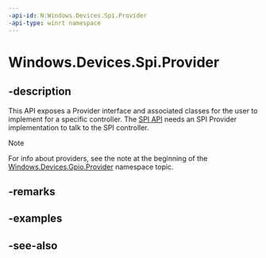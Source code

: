 ```yaml
---
-api-id: N:Windows.Devices.Spi.Provider
-api-type: winrt namespace
---
```


# Windows.Devices.Spi.Provider

## -description
This API exposes a Provider interface and associated classes for the user to implement for a specific controller. The [SPI API](../windows.devices.spi/windows_devices_spi.md) needs an SPI Provider implementation to talk to the SPI controller.

> [!NOTE]
> For info about providers, see the note at the beginning of the [Windows.Devices.Gpio.Provider](/uwp/api/windows.devices.gpio.provider) namespace topic.

## -remarks

## -examples

## -see-also